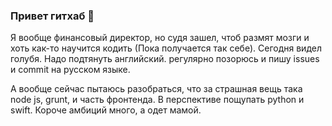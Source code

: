 ### Привет гитхаб 👋
Я вообще финансовый директор, но судя зашел, чтоб размят мозги и хоть как-то научится кодить (Пока получается так себе).
Сегодня видел голубя. Надо подтянуть английский. регулярно позорюсь и пишу issues и commit на русском языке. 

А вообще сейчас пытаюсь разобраться, что за страшная вещь така node js, grunt, и часть фронтенда. В перспективе пощупать python и swift.
Короче амбиций много, а одет мамой.
